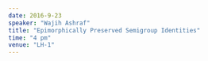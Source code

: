 ```yaml
---
date: 2016-9-23
speaker: "Wajih Ashraf"
title: "Epimorphically Preserved Semigroup Identities"
time: "4 pm" 
venue: "LH-1"
---
```


